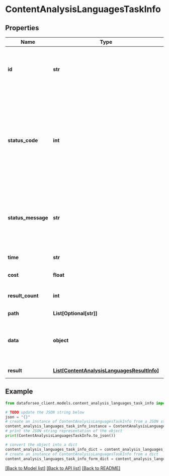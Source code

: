 # ContentAnalysisLanguagesTaskInfo


## Properties

Name | Type | Description | Notes
------------ | ------------- | ------------- | -------------
**id** | **str** | task identifier unique task identifier in our system in the UUID format | [optional] 
**status_code** | **int** | status code of the task generated by DataForSEO, can be within the following range: 10000-60000 you can find the full list of the response codes here | [optional] 
**status_message** | **str** | informational message of the task you can find the full list of general informational messages here | [optional] 
**time** | **str** | execution time, seconds | [optional] 
**cost** | **float** | total tasks cost, USD | [optional] 
**result_count** | **int** | number of elements in the result array | [optional] 
**path** | **List[Optional[str]]** | URL path | [optional] 
**data** | **object** | contains the same parameters that you specified in the POST request | [optional] 
**result** | [**List[ContentAnalysisLanguagesResultInfo]**](ContentAnalysisLanguagesResultInfo.md) | array of results | [optional] 

## Example

```python
from dataforseo_client.models.content_analysis_languages_task_info import ContentAnalysisLanguagesTaskInfo

# TODO update the JSON string below
json = "{}"
# create an instance of ContentAnalysisLanguagesTaskInfo from a JSON string
content_analysis_languages_task_info_instance = ContentAnalysisLanguagesTaskInfo.from_json(json)
# print the JSON string representation of the object
print(ContentAnalysisLanguagesTaskInfo.to_json())

# convert the object into a dict
content_analysis_languages_task_info_dict = content_analysis_languages_task_info_instance.to_dict()
# create an instance of ContentAnalysisLanguagesTaskInfo from a dict
content_analysis_languages_task_info_form_dict = content_analysis_languages_task_info.from_dict(content_analysis_languages_task_info_dict)
```
[[Back to Model list]](../README.md#documentation-for-models) [[Back to API list]](../README.md#documentation-for-api-endpoints) [[Back to README]](../README.md)


